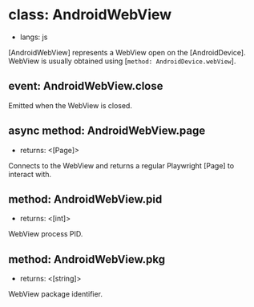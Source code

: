 # class: AndroidWebView
* langs: js

[AndroidWebView] represents a WebView open on the [AndroidDevice]. WebView is usually obtained using [`method: AndroidDevice.webView`].

## event: AndroidWebView.close

Emitted when the WebView is closed.

## async method: AndroidWebView.page
- returns: <[Page]>

Connects to the WebView and returns a regular Playwright [Page] to interact with.

## method: AndroidWebView.pid
- returns: <[int]>

WebView process PID.

## method: AndroidWebView.pkg
- returns: <[string]>

WebView package identifier.